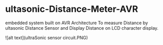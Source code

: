 # ultasonic-Distance-Meter-AVR
embedded system built on AVR Architecture To measure Distance by ultasonic Distance Sensor and Display Distance on LCD character display.

![alt text](ultraSonic sensor circuit.PNG)
